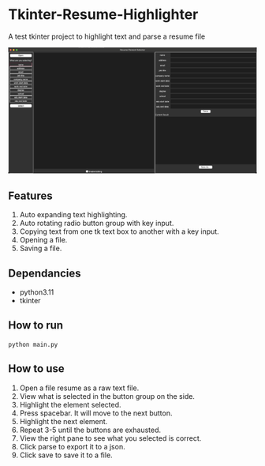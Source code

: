 # Tkinter-Resume-Highlighter
A test tkinter project to highlight text and parse a resume file

![App Screenshot](https://github.com/njbaron/Tkinter-Resume-Highlighter/blob/main/assets/app-screenshot.png)

## Features
1. Auto expanding text highlighting.
2. Auto rotating radio button group with key input.
3. Copying text from one tk text box to another with a key input.
4. Opening a file.
5. Saving a file.

## Dependancies
* python3.11
* tkinter

## How to run
```shell
python main.py
```

## How to use
1. Open a file resume as a raw text file.
2. View what is selected in the button group on the side.
3. Highlight the element selected.
4. Press spacebar. It will move to the next button.
5. Highlight the next element.
6. Repeat 3-5 until the buttons are exhausted.
7. View the right pane to see what you selected is correct.
8. Click parse to export it to a json.
9. Click save to save it to a file.


